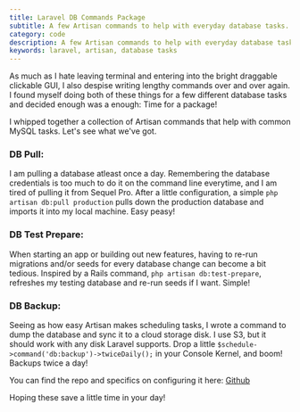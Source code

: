 ```yaml
---
title: Laravel DB Commands Package
subtitle: A few Artisan commands to help with everyday database tasks.
category: code
description: A few Artisan commands to help with everyday database tasks.
keywords: laravel, artisan, database tasks
---
```

As much as I hate leaving terminal and entering into the bright
draggable clickable GUI, I also despise writing lengthy commands over
and over again. I found myself doing both of these things for a few
different database tasks and decided enough was a enough: Time for a
package!

I whipped together a collection of Artisan commands that help with
common MySQL tasks. Let's see what we've got.

### DB Pull:
I am pulling a database atleast once a day. Remembering the database
credentials is too much to do it on the command line everytime, and I am
tired of pulling it from Sequel Pro. After a little configuration, a
simple `php artisan db:pull production` pulls down the production
database and imports it into my local machine. Easy peasy!

### DB Test Prepare:
When starting an app or building out new features, having to re-run
migrations and/or seeds for every database change can become a bit
tedious. Inspired by a Rails command, `php artisan db:test-prepare`,
refreshes my testing database and re-run seeds if I want. Simple!

### DB Backup:
Seeing as how easy Artisan makes scheduling tasks, I wrote a command to
dump the database and sync it to a cloud storage disk. I use S3, but it
should work with any disk Laravel supports. Drop a little
`$schedule->command('db:backup')->twiceDaily();` in your Console Kernel,
and boom! Backups twice a day!

You can find the repo and specifics on configuring it here:
[Github](https://github.com/nobodyiscertain/laravel-db-commands)

Hoping these save a little time in your day!
